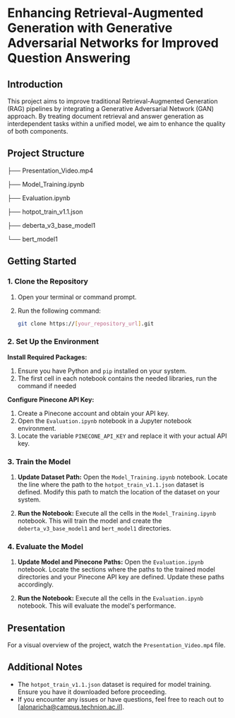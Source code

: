 # Enhancing Retrieval-Augmented Generation with Generative Adversarial Networks for Improved Question Answering

## Introduction

This project aims to improve traditional Retrieval-Augmented Generation (RAG) pipelines by integrating a Generative Adversarial Network (GAN) approach. By treating document retrieval and answer generation as interdependent tasks within a unified model, we aim to enhance the quality of both components.

## Project Structure

├── Presentation_Video.mp4

├── Model_Training.ipynb

├── Evaluation.ipynb

├── hotpot_train_v1.1.json

├── deberta_v3_base_model1

└── bert_model1

## Getting Started

### 1. Clone the Repository

1. Open your terminal or command prompt.
2. Run the following command:
   
   ```bash
   git clone https://[your_repository_url].git
   ```

### 2. Set Up the Environment

**Install Required Packages:**

1. Ensure you have Python and `pip` installed on your system.
2. The first cell in each notebook contains the needed libraries, run the command if needed

**Configure Pinecone API Key:**

1. Create a Pinecone account and obtain your API key.
2. Open the `Evaluation.ipynb` notebook in a Jupyter notebook environment.
3. Locate the variable `PINECONE_API_KEY` and replace it with your actual API key.

### 3. Train the Model

1. **Update Dataset Path:**
   Open the `Model_Training.ipynb` notebook.
   Locate the line where the path to the `hotpot_train_v1.1.json` dataset is defined. Modify this path to match the location of the dataset on your system.

2. **Run the Notebook:**
   Execute all the cells in the `Model_Training.ipynb` notebook. This will train the model and create the `deberta_v3_base_model1` and `bert_model1` directories.

### 4. Evaluate the Model

1. **Update Model and Pinecone Paths:**
   Open the `Evaluation.ipynb` notebook.
   Locate the sections where the paths to the trained model directories and your Pinecone API key are defined. Update these paths accordingly.

2. **Run the Notebook:**
   Execute all the cells in the `Evaluation.ipynb` notebook. This will evaluate the model's performance.

## Presentation

For a visual overview of the project, watch the `Presentation_Video.mp4` file.

## Additional Notes

- The `hotpot_train_v1.1.json` dataset is required for model training. Ensure you have it downloaded before proceeding.
- If you encounter any issues or have questions, feel free to reach out to [alonaricha@campus.technion.ac.il].
